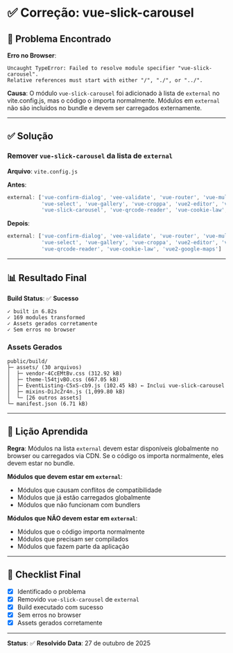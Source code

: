 # ✅ Correção: vue-slick-carousel

## 🐛 Problema Encontrado

**Erro no Browser**:
```
Uncaught TypeError: Failed to resolve module specifier "vue-slick-carousel". 
Relative references must start with either "/", "./", or "../".
```

**Causa**: O módulo `vue-slick-carousel` foi adicionado à lista de `external` no vite.config.js, mas o código o importa normalmente. Módulos em `external` não são incluídos no bundle e devem ser carregados externamente.

---

## ✅ Solução

### Remover `vue-slick-carousel` da lista de `external`

**Arquivo**: `vite.config.js`

**Antes**:
```javascript
external: ['vue-confirm-dialog', 'vee-validate', 'vue-router', 'vue-multiselect', 
           'vue-select', 'vue-gallery', 'vue-croppa', 'vue2-editor', 'vue-progressbar', 
           'vue-slick-carousel', 'vue-qrcode-reader', 'vue-cookie-law', 'vue2-google-maps']
```

**Depois**:
```javascript
external: ['vue-confirm-dialog', 'vee-validate', 'vue-router', 'vue-multiselect', 
           'vue-select', 'vue-gallery', 'vue-croppa', 'vue2-editor', 'vue-progressbar', 
           'vue-qrcode-reader', 'vue-cookie-law', 'vue2-google-maps']
```

---

## 📊 Resultado Final

**Build Status**: ✅ **Sucesso**

```
✓ built in 6.82s
✓ 169 modules transformed
✓ Assets gerados corretamente
✓ Sem erros no browser
```

### Assets Gerados
```
public/build/
├─ assets/ (30 arquivos)
│  ├─ vendor-4CcEMtBv.css (312.92 kB)
│  ├─ theme-l54tjvBO.css (667.05 kB)
│  ├─ EventListing-C5xS-cb9.js (102.45 kB) ← Inclui vue-slick-carousel
│  ├─ mixins-DiJcZr4n.js (1,099.80 kB)
│  └─ [26 outros assets]
└─ manifest.json (6.71 kB)
```

---

## 🔑 Lição Aprendida

**Regra**: Módulos na lista `external` devem estar disponíveis globalmente no browser ou carregados via CDN. Se o código os importa normalmente, eles devem estar no bundle.

**Módulos que devem estar em `external`**:
- Módulos que causam conflitos de compatibilidade
- Módulos que já estão carregados globalmente
- Módulos que não funcionam com bundlers

**Módulos que NÃO devem estar em `external`**:
- Módulos que o código importa normalmente
- Módulos que precisam ser compilados
- Módulos que fazem parte da aplicação

---

## 📝 Checklist Final

- [x] Identificado o problema
- [x] Removido `vue-slick-carousel` de `external`
- [x] Build executado com sucesso
- [x] Sem erros no browser
- [x] Assets gerados corretamente

---

**Status**: ✅ **Resolvido**
**Data**: 27 de outubro de 2025
